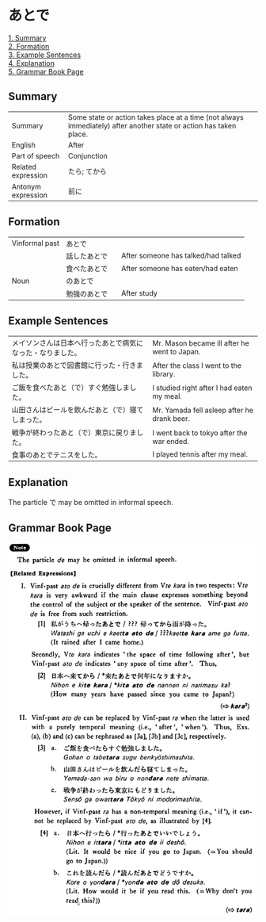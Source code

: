 # あとで

[1. Summary](#summary)<br>
[2. Formation](#formation)<br>
[3. Example Sentences](#example-sentences)<br>
[4. Explanation](#explanation)<br>
[5. Grammar Book Page](#grammar-book-page)<br>


## Summary

<table><tr>   <td>Summary</td>   <td>Some state or action takes place at a time (not always immediately) after another state or action has taken place.</td></tr><tr>   <td>English</td>   <td>After</td></tr><tr>   <td>Part of speech</td>   <td>Conjunction</td></tr><tr>   <td>Related expression</td>   <td>たら; てから</td></tr><tr>   <td>Antonym expression</td>   <td>前に</td></tr></table>

## Formation

<table class="table"> <tbody><tr class="tr head"> <td class="td"><span class="bold"><span>Vinformal    past</span></span></td> <td class="td"><span class="concept">あとで</span> </td> <td class="td"><span>&nbsp;</span></td> </tr> <tr class="tr"> <td class="td"><span>&nbsp;</span></td> <td class="td"><span>話した<span class="concept">あとで</span></span> </td> <td class="td"><span>After someone has talked/had talked</span> </td> </tr> <tr class="tr"> <td class="td"><span>&nbsp;</span></td> <td class="td"><span>食べた<span class="concept">あとで</span></span><span> </span> </td> <td class="td"><span>After someone has eaten/had eaten</span> </td> </tr> <tr class="tr head"> <td class="td"><span class="bold"><span>Noun</span></span></td> <td class="td"><span class="concept">のあとで</span> </td> <td class="td"><span>&nbsp;</span></td> </tr> <tr class="tr"> <td class="td"><span>&nbsp;</span></td> <td class="td"><span>勉強<span class="concept">のあとで</span></span><span> </span> </td> <td class="td"><span>After    study</span></td> </tr> </tbody></table>

## Example Sentences

<table><tr>   <td>メイソンさんは日本へ行ったあとで病気になった・なりました。</td>   <td>Mr. Mason became ill after he went to Japan.</td></tr><tr>   <td>私は授業のあとで図書館に行った・行きました。</td>   <td>After the class I went to the library.</td></tr><tr>   <td>ご飯を食べたあと（で）すぐ勉強しました。</td>   <td>I studied right after I had eaten my meal.</td></tr><tr>   <td>山田さんはビールを飲んだあと（で）寝てしまった。</td>   <td>Mr. Yamada fell asleep after he drank beer.</td></tr><tr>   <td>戦争が終わったあと（で）東京に戻りました。</td>   <td>I went back to tokyo after the war ended.</td></tr><tr>   <td>食事のあとでテニスをした。</td>   <td>I played tennis after my meal.</td></tr></table>

## Explanation

<p>The particle で may be omitted in informal speech.</p>

## Grammar Book Page

![](../img/Basicあとで.png)

